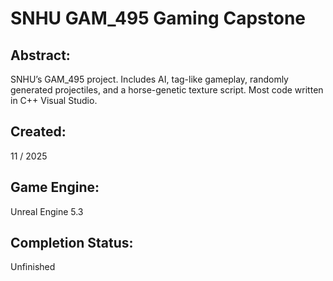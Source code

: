 # SNHU GAM_495 Gaming Capstone
## Abstract:
SNHU’s GAM_495 project. Includes AI, tag-like gameplay, randomly generated projectiles, and a horse-genetic texture script. Most code written in C++ Visual Studio.
## Created:
11 / 2025
## Game Engine:
Unreal Engine 5.3
## Completion Status:
Unfinished
